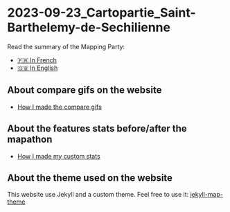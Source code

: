 # 2023-09-23_Cartopartie_Saint-Barthelemy-de-Sechilienne

Read the summary of the Mapping Party:

- [🇫🇷 In French](https://binnette.github.io/2023-09-23_Cartopartie_Saint-Barthelemy-de-Sechilienne/)
- [🇬🇧 In English](https://binnette.github.io/2023-09-23_Cartopartie_Saint-Barthelemy-de-Sechilienne/index_en.html)

## About compare gifs on the website 

- [How I made the compare gifs](gifs.md)

## About the features stats before/after the mapathon

- [How I made my custom stats](stats/stats.md)

## About the theme used on the website

This website use Jekyll and a custom theme. Feel free to use it: [jekyll-map-theme](https://github.com/Binnette/jekyll-map-theme)
